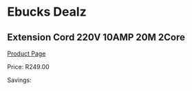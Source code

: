 
# Ebucks Dealz
## Extension Cord 220V 10AMP 20M 2Core
[Product Page](https://www.ebucks.com/web/shop/productSelected.do?prodId=1200602085&catId=363410833)

Price: R249.00

Savings: 


	